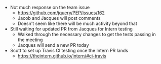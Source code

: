 * Not much response on the team issue
  * https://github.com/jquery/PEP/issues/162
  * Jacob and Jacques will post comments
  * Doesn't seem like there will be much activity beyond that
* Still waiting for updated PR from Jacques for Intern testing
  * Walked through the necessary changes to get the tests passing in the meeting
  * Jacques will send a new PR today
* Scott to set up Travis CI testing once the Intern PR lands
  * https://theintern.github.io/intern/#ci-travis
